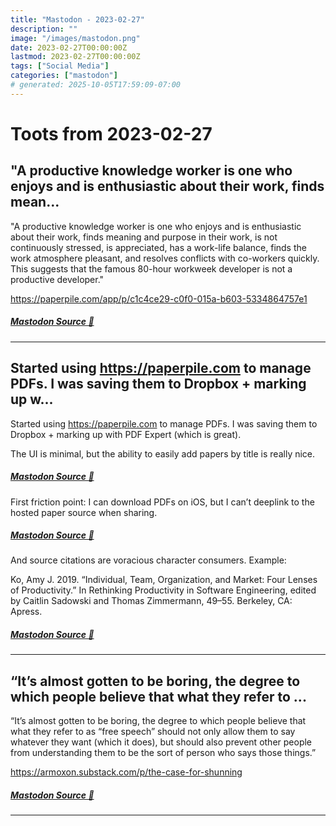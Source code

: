 ```yaml
---
title: "Mastodon - 2023-02-27"
description: ""
image: "/images/mastodon.png"
date: 2023-02-27T00:00:00Z
lastmod: 2023-02-27T00:00:00Z
tags: ["Social Media"]
categories: ["mastodon"]
# generated: 2025-10-05T17:59:09-07:00
---
```


# Toots from 2023-02-27

## "A productive knowledge worker is one who enjoys and is enthusiastic about their work, finds mean...

"A productive knowledge worker is one who enjoys and is enthusiastic about their work, finds meaning and purpose in their work, is not continuously stressed, is appreciated, has a work-life balance, finds the work atmosphere pleasant, and resolves conflicts with co-workers quickly. This suggests that the famous 80-hour workweek developer is not a productive developer."

<https://paperpile.com/app/p/c1c4ce29-c0f0-015a-b603-5334864757e1>

##### [Mastodon Source 🐘](https://hachyderm.io/@mweagle/109935473906499258)

---

## Started using <https://paperpile.com> to manage PDFs. I was saving them to Dropbox + marking up w...

Started using <https://paperpile.com> to manage PDFs. I was saving them to Dropbox + marking up with PDF Expert (which is great).

The UI is minimal, but the ability to easily add papers by title is really nice.

##### [Mastodon Source 🐘](https://hachyderm.io/@mweagle/109935401518550046)

First friction point: I can download PDFs on iOS, but I can’t deeplink to the hosted paper source when sharing.

##### [Mastodon Source 🐘](https://hachyderm.io/@mweagle/109940230183414650)

And source citations are voracious character consumers. Example:

Ko, Amy J. 2019. “Individual, Team, Organization, and Market: Four Lenses of Productivity.” In Rethinking Productivity in Software Engineering, edited by Caitlin Sadowski and Thomas Zimmermann, 49–55. Berkeley, CA: Apress.

##### [Mastodon Source 🐘](https://hachyderm.io/@mweagle/109940240788528870)

---

## “It’s almost gotten to be boring, the degree to which people believe that what they refer to ...

“It’s almost gotten to be boring, the degree to which people believe that what they refer to as “free speech” should not only allow them to say whatever they want (which it does), but should also prevent other people from understanding them to be the sort of person who says those things.”

<https://armoxon.substack.com/p/the-case-for-shunning>

##### [Mastodon Source 🐘](https://hachyderm.io/@mweagle/109934557725872984)

---

